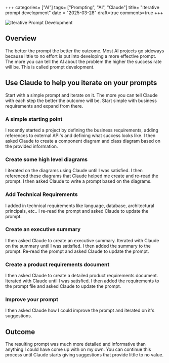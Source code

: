 +++
categories= ["AI"]
tags= ["Prompting", "AI", "Claude"]
title= "Iterative prompt development"
date = "2025-03-28"
draft=true
comments=true
+++

![Iterative Prompt Development](https://www.cps.edu/contentassets/c9c5e83a44284b1ebbcf62835166d162/iterating-01.png)

## Overview

The better the prompt the better the outcome. Most AI projects go
sideways because little to no effort is put into developing a more
effective prompt. The more you can tell the AI about the problem
the higher the success rate will be. This is called prompt development.

## Use Claude to help you iterate on your prompts

Start with a simple prompt and iterate on it. The more you can tell
Claude with each step the better the outcome will be. Start simple
with business requirements and expand from there.

### A simple starting point

I recently started a project by defining the business requirements,
adding references to external API's and defining what success looks like.
I then asked Claude to create a component diagram and class diagram based
on the provided information.

### Create some high level diagrams

I iterated on the diagrams using Claude until I was satisfied. I then
referenced these diagrams that Claude helped me create and re-read the
prompt. I then asked Claude to write a prompt based on the diagrams.

### Add Technical Requirements

I added in technical requirements like language, database, architectural
principals, etc.. I re-read the prompt and asked Claude to update the prompt.

### Create an executive summary

I then asked Claude to create an executive summary. Iterated with Claude
on the summary until I was satisfied. I then added the summary to the prompt.
Re-read the prompt and asked Claude to update the prompt.

### Create a product requirements document

I then asked Claude to create a detailed product requirements document.  
Iterated with Claude until I was satisfied. I then added the requirements
to the prompt file and asked Claude to update the prompt.

### Improve your prompt

I then asked Claude how I could improve the prompt and iterated on it's
suggestions.

## Outcome

The resulting prompt was much more detailed and informative than anything
I could have come up with on my own. You can continue this process until
Claude starts giving suggestions that provide little to no value.
